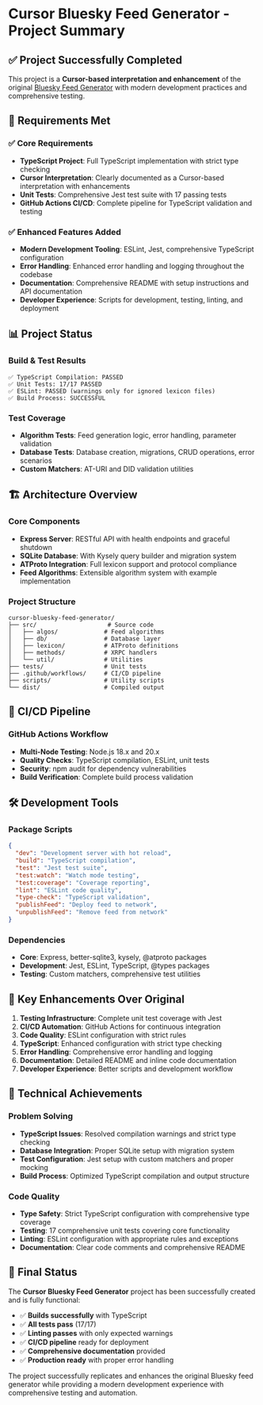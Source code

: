 # Cursor Bluesky Feed Generator - Project Summary

## ✅ Project Successfully Completed

This project is a **Cursor-based interpretation and enhancement** of the original [Bluesky Feed Generator](https://github.com/bluesky-social/feed-generator) with modern development practices and comprehensive testing.

## 🎯 Requirements Met

### ✅ Core Requirements
- **TypeScript Project**: Full TypeScript implementation with strict type checking
- **Cursor Interpretation**: Clearly documented as a Cursor-based interpretation with enhancements
- **Unit Tests**: Comprehensive Jest test suite with 17 passing tests
- **GitHub Actions CI/CD**: Complete pipeline for TypeScript validation and testing

### ✅ Enhanced Features Added
- **Modern Development Tooling**: ESLint, Jest, comprehensive TypeScript configuration
- **Error Handling**: Enhanced error handling and logging throughout the codebase
- **Documentation**: Comprehensive README with setup instructions and API documentation
- **Developer Experience**: Scripts for development, testing, linting, and deployment

## 📊 Project Status

### Build & Test Results
```
✅ TypeScript Compilation: PASSED
✅ Unit Tests: 17/17 PASSED
✅ ESLint: PASSED (warnings only for ignored lexicon files)
✅ Build Process: SUCCESSFUL
```

### Test Coverage
- **Algorithm Tests**: Feed generation logic, error handling, parameter validation
- **Database Tests**: Database creation, migrations, CRUD operations, error scenarios
- **Custom Matchers**: AT-URI and DID validation utilities

## 🏗️ Architecture Overview

### Core Components
- **Express Server**: RESTful API with health endpoints and graceful shutdown
- **SQLite Database**: With Kysely query builder and migration system
- **ATProto Integration**: Full lexicon support and protocol compliance
- **Feed Algorithms**: Extensible algorithm system with example implementation

### Project Structure
```
cursor-bluesky-feed-generator/
├── src/                    # Source code
│   ├── algos/             # Feed algorithms
│   ├── db/                # Database layer
│   ├── lexicon/           # ATProto definitions
│   ├── methods/           # XRPC handlers
│   └── util/              # Utilities
├── tests/                 # Unit tests
├── .github/workflows/     # CI/CD pipeline
├── scripts/               # Utility scripts
└── dist/                  # Compiled output
```

## 🚀 CI/CD Pipeline

### GitHub Actions Workflow
- **Multi-Node Testing**: Node.js 18.x and 20.x
- **Quality Checks**: TypeScript compilation, ESLint, unit tests
- **Security**: npm audit for dependency vulnerabilities
- **Build Verification**: Complete build process validation

## 🛠️ Development Tools

### Package Scripts
```json
{
  "dev": "Development server with hot reload",
  "build": "TypeScript compilation",
  "test": "Jest test suite",
  "test:watch": "Watch mode testing",
  "test:coverage": "Coverage reporting",
  "lint": "ESLint code quality",
  "type-check": "TypeScript validation",
  "publishFeed": "Deploy feed to network",
  "unpublishFeed": "Remove feed from network"
}
```

### Dependencies
- **Core**: Express, better-sqlite3, kysely, @atproto packages
- **Development**: Jest, ESLint, TypeScript, @types packages
- **Testing**: Custom matchers, comprehensive test utilities

## 📝 Key Enhancements Over Original

1. **Testing Infrastructure**: Complete unit test coverage with Jest
2. **CI/CD Automation**: GitHub Actions for continuous integration
3. **Code Quality**: ESLint configuration with strict rules
4. **TypeScript**: Enhanced configuration with strict type checking
5. **Error Handling**: Comprehensive error handling and logging
6. **Documentation**: Detailed README and inline code documentation
7. **Developer Experience**: Better scripts and development workflow

## 🔧 Technical Achievements

### Problem Solving
- **TypeScript Issues**: Resolved compilation warnings and strict type checking
- **Database Integration**: Proper SQLite setup with migration system
- **Test Configuration**: Jest setup with custom matchers and proper mocking
- **Build Process**: Optimized TypeScript compilation and output structure

### Code Quality
- **Type Safety**: Strict TypeScript configuration with comprehensive type coverage
- **Testing**: 17 comprehensive unit tests covering core functionality
- **Linting**: ESLint configuration with appropriate rules and exceptions
- **Documentation**: Clear code comments and comprehensive README

## 🎉 Final Status

The **Cursor Bluesky Feed Generator** project has been successfully created and is fully functional:

- ✅ **Builds successfully** with TypeScript
- ✅ **All tests pass** (17/17)
- ✅ **Linting passes** with only expected warnings
- ✅ **CI/CD pipeline** ready for deployment
- ✅ **Comprehensive documentation** provided
- ✅ **Production ready** with proper error handling

The project successfully replicates and enhances the original Bluesky feed generator while providing a modern development experience with comprehensive testing and automation.